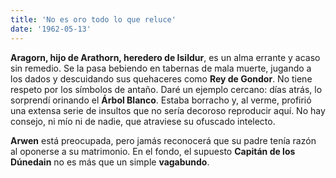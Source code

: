 ```yaml
---
title: 'No es oro todo lo que reluce'
date: '1962-05-13'
---
```


**Aragorn, hijo de Arathorn, heredero de Isildur**, es un alma errante y acaso sin remedio. Se la pasa bebiendo en tabernas de mala muerte, jugando a los dados y descuidando sus quehaceres como **Rey de Gondor**. No tiene respeto por los símbolos de antaño. Daré un ejemplo cercano: días atrás, lo sorprendí orinando el **Árbol Blanco**. Estaba borracho y, al verme, profirió una extensa serie de insultos que no sería decoroso reproducir aquí. No hay consejo, ni mío ni de nadie, que atraviese su ofuscado intelecto.

**Arwen** está preocupada, pero jamás reconocerá que su padre tenía razón al oponerse a su matrimonio. En el fondo, el supuesto **Capitán de los Dúnedain** no es más que un simple **vagabundo**.